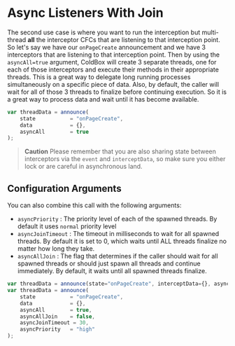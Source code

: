 # Async Listeners With Join

The second use case is where you want to run the interception but multi-thread **all** the interceptor CFCs that are listening to that interception point. So let's say we have our `onPageCreate` announcement and we have 3 interceptors that are listening to that interception point. Then by using the `asyncAll=true` argument, ColdBox will create 3 separate threads, one for each of those interceptors and execute their methods in their appropriate threads. This is a great way to delegate long running processes simultaneously on a specific piece of data. Also, by default, the caller will wait for all of those 3 threads to finalize before continuing execution. So it is a great way to process data and wait until it has become available.

```javascript
var threadData = announce(
    state           = "onPageCreate", 
    data            = {}, 
    asyncAll        = true
);
```

> **Caution** Please remember that you are also sharing state between interceptors via the `event` and `interceptData`, so make sure you either lock or are careful in asynchronous land.

## Configuration Arguments

You can also combine this call with the following arguments:

* `asyncPriority` : The priority level of each of the spawned threads. By default it uses `normal` priority level&#x20;
* `asyncJoinTimeout` : The timeout in milliseconds to wait for all spawned threads. By default it is set to 0, which waits until ALL threads finalize no matter how long they take.
* `asyncAllJoin` : The flag that determines if the caller should wait for all spawned threads or should just spawn all threads and continue immediately. By default, it waits until all spawned threads finalize.

```javascript
var threadData = announce(state="onPageCreate", interceptData={}, asyncAll=true, asyncAllJoin=false);
var threadData = announce(
    state           = "onPageCreate", 
    data            = {}, 
    asyncAll        = true,
    asyncAllJoin    = false,
    asyncJoinTimeout = 30,
    asyncPriority   = "high"
);
```
